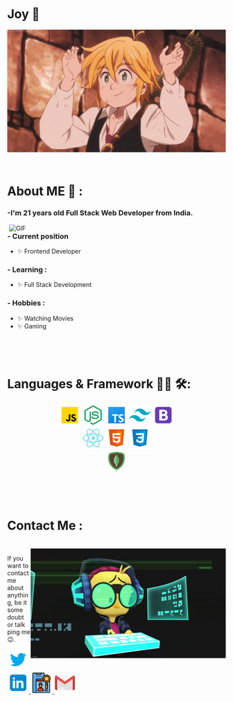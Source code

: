 # Joy 👋

<div align="center">
<img hight="300" width="700" alt="GIF" align="center" src="./assets/gif/1.gif">
</div>

<br />
<br />

# About ME 💬 :

### -I'm 21 years old Full Stack Web Developer from India.

<img hight="400" width="500" alt="GIF" align="right" src="./assets/gif/2.gif">

### - Current position
- ✨ Frontend Developer

### - Learning :
- ✨ Full Stack Development

### - Hobbies : 
- ✨ Watching Movies
- ✨ Gaming

</br>
</br>
</br>


# Languages & Framework 👨‍💻 🛠:

<p align="center">
<img src="./assets/icon/javascript.svg" alt="javascript" height="50px" />
<img src="./assets/icon/node-js.svg" alt="nodejs" height="50px" />
<img src="./assets/icon/typescript.svg" alt="typescript" height="50px" />
<img src="./assets/icon/tailwindcss.svg" alt="tailwindcss" height="50px" />
<img src="./assets/icon/bootstrap.svg" alt="bootstrap" height="50px" />
<br />
<img src="./assets/icon/react.svg" alt="react" height="50px" />
<img src="./assets/icon/html-5.svg" alt="HTML" height="50px" />
<img src="./assets/icon/css3.svg" alt="CSS" height="50px" />
<br />
<img src="./assets/icon/mongodb.svg" height="50px" alt="MongoDB" height="50px" />
</p>

</br>
</br>
</br>

# Contact Me :

<p>
</br>


<img hight="320" width="450" align="right" alt="GIF" src="./assets/gif/contact-me.gif">


If you want to contact me about anything, be it some doubt or talk ping me 😉.


<a href="https://twitter.com/JoyKarmakar9871">
<img src="./assets/icon/twitter.svg" height="50px" alt="twitter" />
</a>
<a href="https://www.linkedin.com/in/joy-karmakar-cooch-behar">
<img src="./assets/icon/linkedin.svg" height="50px" alt="linkdeen" />
</a>
<a href="https://joy-protfolio.vercel.app/">
<img src="./assets/icon/portfolio-64.png" height="50px" alt="protfolio" />
<a href="mailto:joykarmakar987654321.com">
<img src="./assets/icon/gmail.svg" height="50px" alt="gmail" />
</a>
